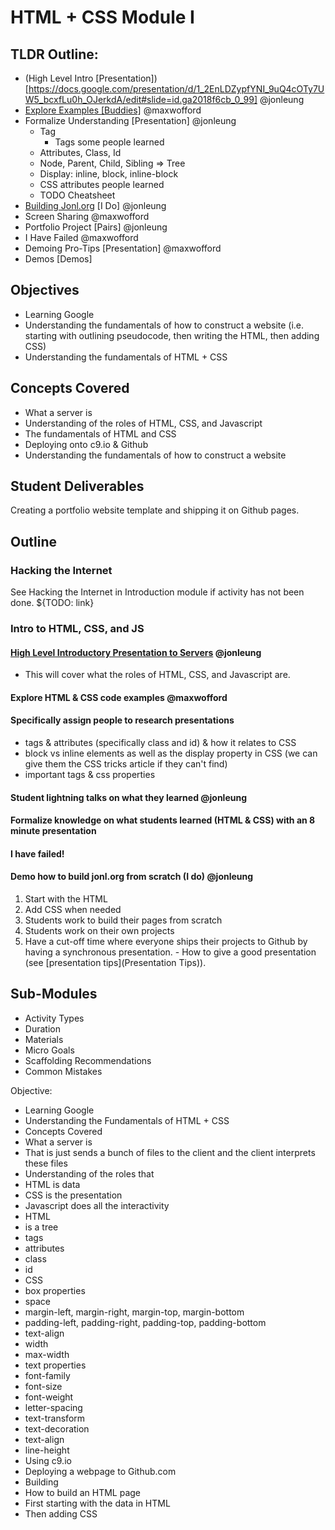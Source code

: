 # HTML + CSS Module I

## TLDR Outline:
- (High Level Intro [Presentation])[https://docs.google.com/presentation/d/1_2EnLDZypfYNI_9uQ4cOTy7UW5_bcxfLu0h_OJerkdA/edit#slide=id.ga2018f6cb_0_99]          @jonleung
- [Explore Examples [Buddies]](html_examples.md)                @maxwofford
- Formalize Understanding [Presentation]    @jonleung
    - Tag
        - Tags some people learned
    - Attributes, Class, Id
    - Node, Parent, Child, Sibling => Tree
    - Display: inline, block, inline-block
    - CSS attributes people learned
    - TODO Cheatsheet
- [Building Jonl.org](building_jonl.org.md) [I Do]                  @jonleung
- Screen Sharing                            @maxwofford
- Portfolio Project [Pairs]                 @jonleung
- I Have Failed                            @maxwofford
- Demoing Pro-Tips [Presentation]           @maxwofford
- Demos [Demos]                             

## Objectives

- Learning Google
- Understanding the fundamentals of how to construct a website (i.e. starting
  with outlining pseudocode, then writing the HTML, then adding CSS)
- Understanding the fundamentals of HTML + CSS

## Concepts Covered

- What a server is
- Understanding of the roles of HTML, CSS, and Javascript
- The fundamentals of HTML and CSS
- Deploying onto c9.io & Github
- Understanding the fundamentals of how to construct a website

## Student Deliverables

Creating a portfolio website template and shipping it on Github pages.

## Outline

### Hacking the Internet
See Hacking the Internet in Introduction module if activity has not been done.
${TODO: link}

### Intro to HTML, CSS, and JS

#### [High Level Introductory Presentation to Servers](https://docs.google.com/presentation/d/1_2EnLDZypfYNI_9uQ4cOTy7UW5_bcxfLu0h_OJerkdA/edit?usp=drive_web) @jonleung
   - This will cover what the roles of HTML, CSS, and Javascript are.

#### Explore HTML & CSS code examples @maxwofford

#### Specifically assign people to research presentations
- tags & attributes (specifically class and id) & how it relates to CSS
- block vs inline elements as well as the display property in CSS (we can give them the CSS tricks article if they can't find)
- important tags & css properties

#### Student lightning talks on what they learned @jonleung

#### Formalize knowledge on what students learned (HTML & CSS) with an 8 minute presentation

#### I have failed!

#### Demo how to build jonl.org from scratch (I do) @jonleung
  1. Start with the HTML
  1. Add CSS when needed
1. Students work to build their pages from scratch
  1. Students work on their own projects
  1. Have a cut-off time where everyone ships their projects to Github by
     having a synchronous presentation.
    - How to give a good presentation (see [presentation tips](Presentation
      Tips)).

## Sub-Modules 

- Activity Types
- Duration
- Materials
- Micro Goals
- Scaffolding Recommendations
- Common Mistakes

Objective:

- Learning Google
- Understanding the Fundamentals of HTML + CSS
- Concepts Covered
- What a server is
- That is just sends a bunch of files to the client and the client interprets these files
- Understanding of the roles that
- HTML is data
- CSS is the presentation
- Javascript does all the interactivity
- HTML
- is a tree
- tags 
- attributes
- class
- id
- CSS
- box properties
- space
- margin-left, margin-right, margin-top, margin-bottom
- padding-left, padding-right, padding-top, padding-bottom
- text-align
- width
- max-width
- text properties
- font-family
- font-size
- font-weight
- letter-spacing
- text-transform
- text-decoration
- text-align
- line-height
- Using c9.io
- Deploying a webpage to Github.com
- Building
- How to build an HTML page
- First starting with the data in HTML
- Then adding CSS
